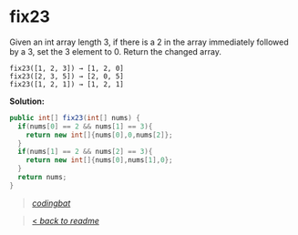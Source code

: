 # fix23

Given an int array length 3, if there is a 2 in the array immediately followed by a 3, set the 3 element to 0. Return the changed array.

```
fix23([1, 2, 3]) → [1, 2, 0]
fix23([2, 3, 5]) → [2, 0, 5]
fix23([1, 2, 1]) → [1, 2, 1]
```

**Solution:**

```java
public int[] fix23(int[] nums) {
  if(nums[0] == 2 && nums[1] == 3){
    return new int[]{nums[0],0,nums[2]};
  }
  if(nums[1] == 2 && nums[2] == 3){
    return new int[]{nums[0],nums[1],0};
  }
  return nums;
}
```

> _[codingbat](http://codingbat.com/prob/p120347)_

> [< _back to readme_](/README.md)